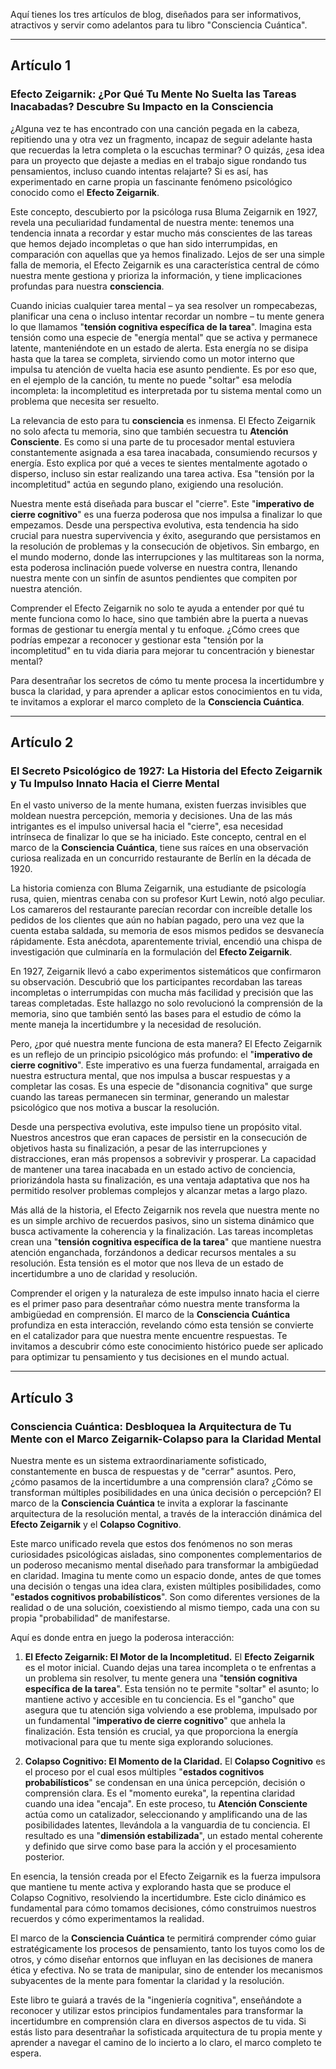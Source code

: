 Aquí tienes los tres artículos de blog, diseñados para ser informativos, atractivos y servir como adelantos para tu libro "Consciencia Cuántica".

---

## Artículo 1

### **Efecto Zeigarnik: ¿Por Qué Tu Mente No Suelta las Tareas Inacabadas? Descubre Su Impacto en la Consciencia**

¿Alguna vez te has encontrado con una canción pegada en la cabeza, repitiendo una y otra vez un fragmento, incapaz de seguir adelante hasta que recuerdas la letra completa o la escuchas terminar? O quizás, ¿esa idea para un proyecto que dejaste a medias en el trabajo sigue rondando tus pensamientos, incluso cuando intentas relajarte? Si es así, has experimentado en carne propia un fascinante fenómeno psicológico conocido como el **Efecto Zeigarnik**.

Este concepto, descubierto por la psicóloga rusa Bluma Zeigarnik en 1927, revela una peculiaridad fundamental de nuestra mente: tenemos una tendencia innata a recordar y estar mucho más conscientes de las tareas que hemos dejado incompletas o que han sido interrumpidas, en comparación con aquellas que ya hemos finalizado. Lejos de ser una simple falla de memoria, el Efecto Zeigarnik es una característica central de cómo nuestra mente gestiona y prioriza la información, y tiene implicaciones profundas para nuestra **consciencia**.

Cuando inicias cualquier tarea mental – ya sea resolver un rompecabezas, planificar una cena o incluso intentar recordar un nombre – tu mente genera lo que llamamos "**tensión cognitiva específica de la tarea**". Imagina esta tensión como una especie de "energía mental" que se activa y permanece latente, manteniéndote en un estado de alerta. Esta energía no se disipa hasta que la tarea se completa, sirviendo como un motor interno que impulsa tu atención de vuelta hacia ese asunto pendiente. Es por eso que, en el ejemplo de la canción, tu mente no puede "soltar" esa melodía incompleta: la incompletitud es interpretada por tu sistema mental como un problema que necesita ser resuelto.

La relevancia de esto para tu **consciencia** es inmensa. El Efecto Zeigarnik no solo afecta tu memoria, sino que también secuestra tu **Atención Consciente**. Es como si una parte de tu procesador mental estuviera constantemente asignada a esa tarea inacabada, consumiendo recursos y energía. Esto explica por qué a veces te sientes mentalmente agotado o disperso, incluso sin estar realizando una tarea activa. Esa "tensión por la incompletitud" actúa en segundo plano, exigiendo una resolución.

Nuestra mente está diseñada para buscar el "cierre". Este "**imperativo de cierre cognitivo**" es una fuerza poderosa que nos impulsa a finalizar lo que empezamos. Desde una perspectiva evolutiva, esta tendencia ha sido crucial para nuestra supervivencia y éxito, asegurando que persistamos en la resolución de problemas y la consecución de objetivos. Sin embargo, en el mundo moderno, donde las interrupciones y las multitareas son la norma, esta poderosa inclinación puede volverse en nuestra contra, llenando nuestra mente con un sinfín de asuntos pendientes que compiten por nuestra atención.

Comprender el Efecto Zeigarnik no solo te ayuda a entender por qué tu mente funciona como lo hace, sino que también abre la puerta a nuevas formas de gestionar tu energía mental y tu enfoque. ¿Cómo crees que podrías empezar a reconocer y gestionar esta "tensión por la incompletitud" en tu vida diaria para mejorar tu concentración y bienestar mental?

Para desentrañar los secretos de cómo tu mente procesa la incertidumbre y busca la claridad, y para aprender a aplicar estos conocimientos en tu vida, te invitamos a explorar el marco completo de la **Consciencia Cuántica**.

---

## Artículo 2

### **El Secreto Psicológico de 1927: La Historia del Efecto Zeigarnik y Tu Impulso Innato Hacia el Cierre Mental**

En el vasto universo de la mente humana, existen fuerzas invisibles que moldean nuestra percepción, memoria y decisiones. Una de las más intrigantes es el impulso universal hacia el "cierre", esa necesidad intrínseca de finalizar lo que se ha iniciado. Este concepto, central en el marco de la **Consciencia Cuántica**, tiene sus raíces en una observación curiosa realizada en un concurrido restaurante de Berlín en la década de 1920.

La historia comienza con Bluma Zeigarnik, una estudiante de psicología rusa, quien, mientras cenaba con su profesor Kurt Lewin, notó algo peculiar. Los camareros del restaurante parecían recordar con increíble detalle los pedidos de los clientes que aún no habían pagado, pero una vez que la cuenta estaba saldada, su memoria de esos mismos pedidos se desvanecía rápidamente. Esta anécdota, aparentemente trivial, encendió una chispa de investigación que culminaría en la formulación del **Efecto Zeigarnik**.

En 1927, Zeigarnik llevó a cabo experimentos sistemáticos que confirmaron su observación. Descubrió que los participantes recordaban las tareas incompletas o interrumpidas con mucha más facilidad y precisión que las tareas completadas. Este hallazgo no solo revolucionó la comprensión de la memoria, sino que también sentó las bases para el estudio de cómo la mente maneja la incertidumbre y la necesidad de resolución.

Pero, ¿por qué nuestra mente funciona de esta manera? El Efecto Zeigarnik es un reflejo de un principio psicológico más profundo: el "**imperativo de cierre cognitivo**". Este imperativo es una fuerza fundamental, arraigada en nuestra estructura mental, que nos impulsa a buscar respuestas y a completar las cosas. Es una especie de "disonancia cognitiva" que surge cuando las tareas permanecen sin terminar, generando un malestar psicológico que nos motiva a buscar la resolución.

Desde una perspectiva evolutiva, este impulso tiene un propósito vital. Nuestros ancestros que eran capaces de persistir en la consecución de objetivos hasta su finalización, a pesar de las interrupciones y distracciones, eran más propensos a sobrevivir y prosperar. La capacidad de mantener una tarea inacabada en un estado activo de conciencia, priorizándola hasta su finalización, es una ventaja adaptativa que nos ha permitido resolver problemas complejos y alcanzar metas a largo plazo.

Más allá de la historia, el Efecto Zeigarnik nos revela que nuestra mente no es un simple archivo de recuerdos pasivos, sino un sistema dinámico que busca activamente la coherencia y la finalización. Las tareas incompletas crean una "**tensión cognitiva específica de la tarea**" que mantiene nuestra atención enganchada, forzándonos a dedicar recursos mentales a su resolución. Esta tensión es el motor que nos lleva de un estado de incertidumbre a uno de claridad y resolución.

Comprender el origen y la naturaleza de este impulso innato hacia el cierre es el primer paso para desentrañar cómo nuestra mente transforma la ambigüedad en comprensión. El marco de la **Consciencia Cuántica** profundiza en esta interacción, revelando cómo esta tensión se convierte en el catalizador para que nuestra mente encuentre respuestas. Te invitamos a descubrir cómo este conocimiento histórico puede ser aplicado para optimizar tu pensamiento y tus decisiones en el mundo actual.

---

## Artículo 3

### **Consciencia Cuántica: Desbloquea la Arquitectura de Tu Mente con el Marco Zeigarnik-Colapso para la Claridad Mental**

Nuestra mente es un sistema extraordinariamente sofisticado, constantemente en busca de respuestas y de "cerrar" asuntos. Pero, ¿cómo pasamos de la incertidumbre a una comprensión clara? ¿Cómo se transforman múltiples posibilidades en una única decisión o percepción? El marco de la **Consciencia Cuántica** te invita a explorar la fascinante arquitectura de la resolución mental, a través de la interacción dinámica del **Efecto Zeigarnik** y el **Colapso Cognitivo**.

Este marco unificado revela que estos dos fenómenos no son meras curiosidades psicológicas aisladas, sino componentes complementarios de un poderoso mecanismo mental diseñado para transformar la ambigüedad en claridad. Imagina tu mente como un espacio donde, antes de que tomes una decisión o tengas una idea clara, existen múltiples posibilidades, como "**estados cognitivos probabilísticos**". Son como diferentes versiones de la realidad o de una solución, coexistiendo al mismo tiempo, cada una con su propia "probabilidad" de manifestarse.

Aquí es donde entra en juego la poderosa interacción:

1.  **El Efecto Zeigarnik: El Motor de la Incompletitud.**
    El **Efecto Zeigarnik** es el motor inicial. Cuando dejas una tarea incompleta o te enfrentas a un problema sin resolver, tu mente genera una "**tensión cognitiva específica de la tarea**". Esta tensión no te permite "soltar" el asunto; lo mantiene activo y accesible en tu conciencia. Es el "gancho" que asegura que tu atención siga volviendo a ese problema, impulsado por un fundamental "**imperativo de cierre cognitivo**" que anhela la finalización. Esta tensión es crucial, ya que proporciona la energía motivacional para que tu mente siga explorando soluciones.

2.  **Colapso Cognitivo: El Momento de la Claridad.**
    El **Colapso Cognitivo** es el proceso por el cual esos múltiples "**estados cognitivos probabilísticos**" se condensan en una única percepción, decisión o comprensión clara. Es el "momento eureka", la repentina claridad cuando una idea "encaja". En este proceso, tu **Atención Consciente** actúa como un catalizador, seleccionando y amplificando una de las posibilidades latentes, llevándola a la vanguardia de tu conciencia. El resultado es una "**dimensión estabilizada**", un estado mental coherente y definido que sirve como base para la acción y el procesamiento posterior.

En esencia, la tensión creada por el Efecto Zeigarnik es la fuerza impulsora que mantiene tu mente activa y explorando hasta que se produce el Colapso Cognitivo, resolviendo la incertidumbre. Este ciclo dinámico es fundamental para cómo tomamos decisiones, cómo construimos nuestros recuerdos y cómo experimentamos la realidad.

El marco de la **Consciencia Cuántica** te permitirá comprender cómo guiar estratégicamente los procesos de pensamiento, tanto los tuyos como los de otros, y cómo diseñar entornos que influyan en las decisiones de manera ética y efectiva. No se trata de manipular, sino de entender los mecanismos subyacentes de la mente para fomentar la claridad y la resolución.

Este libro te guiará a través de la "ingeniería cognitiva", enseñándote a reconocer y utilizar estos principios fundamentales para transformar la incertidumbre en comprensión clara en diversos aspectos de tu vida. Si estás listo para desentrañar la sofisticada arquitectura de tu propia mente y aprender a navegar el camino de lo incierto a lo claro, el marco completo te espera.